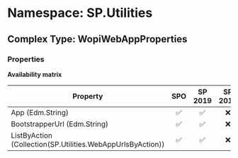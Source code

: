 # Namespace: SP.Utilities

## Complex Type: WopiWebAppProperties

### Properties

**Availability matrix**

Property | SPO | SP 2019 | SP 2016 | SP 2013
----------|:---:|:-------:|:-------:|:-------
App (Edm.String) | ✅ | ✅ | ❌ | ❌
BootstrapperUrl (Edm.String) | ✅ | ✅ | ❌ | ❌
ListByAction (Collection(SP.Utilities.WebAppUrlsByAction)) | ✅ | ✅ | ❌ | ❌